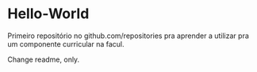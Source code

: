 # Hello-World
Primeiro repositório no github.com/repositories pra aprender a utilizar pra um componente curricular na facul.

Change readme, only.
